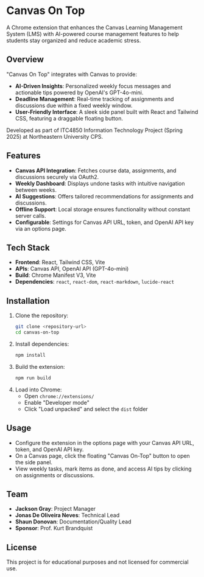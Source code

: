 # Canvas On Top

A Chrome extension that enhances the Canvas Learning Management System (LMS) with AI-powered course management features to help students stay organized and reduce academic stress.

## Overview

"Canvas On Top" integrates with Canvas to provide:
- **AI-Driven Insights**: Personalized weekly focus messages and actionable tips powered by OpenAI's GPT-4o-mini.
- **Deadline Management**: Real-time tracking of assignments and discussions due within a fixed weekly window.
- **User-Friendly Interface**: A sleek side panel built with React and Tailwind CSS, featuring a draggable floating button.

Developed as part of ITC4850 Information Technology Project (Spring 2025) at Northeastern University CPS.

## Features

- **Canvas API Integration**: Fetches course data, assignments, and discussions securely via OAuth2.
- **Weekly Dashboard**: Displays undone tasks with intuitive navigation between weeks.
- **AI Suggestions**: Offers tailored recommendations for assignments and discussions.
- **Offline Support**: Local storage ensures functionality without constant server calls.
- **Configurable**: Settings for Canvas API URL, token, and OpenAI API key via an options page.

## Tech Stack

- **Frontend**: React, Tailwind CSS, Vite
- **APIs**: Canvas API, OpenAI API (GPT-4o-mini)
- **Build**: Chrome Manifest V3, Vite
- **Dependencies**: `react`, `react-dom`, `react-markdown`, `lucide-react`

## Installation

1. Clone the repository:
   ```bash
   git clone <repository-url>
   cd canvas-on-top
   ```
2. Install dependencies:
   ```bash
   npm install
   ```
3. Build the extension:
   ```bash
   npm run build
   ```
4. Load into Chrome:
   - Open `chrome://extensions/`
   - Enable "Developer mode"
   - Click "Load unpacked" and select the `dist` folder

## Usage

- Configure the extension in the options page with your Canvas API URL, token, and OpenAI API key.
- On a Canvas page, click the floating "Canvas On-Top" button to open the side panel.
- View weekly tasks, mark items as done, and access AI tips by clicking on assignments or discussions.

## Team

- **Jackson Gray**: Project Manager
- **Jonas De Oliveira Neves**: Technical Lead
- **Shaun Donovan**: Documentation/Quality Lead
- **Sponsor**: Prof. Kurt Brandquist

## License

This project is for educational purposes and not licensed for commercial use.
